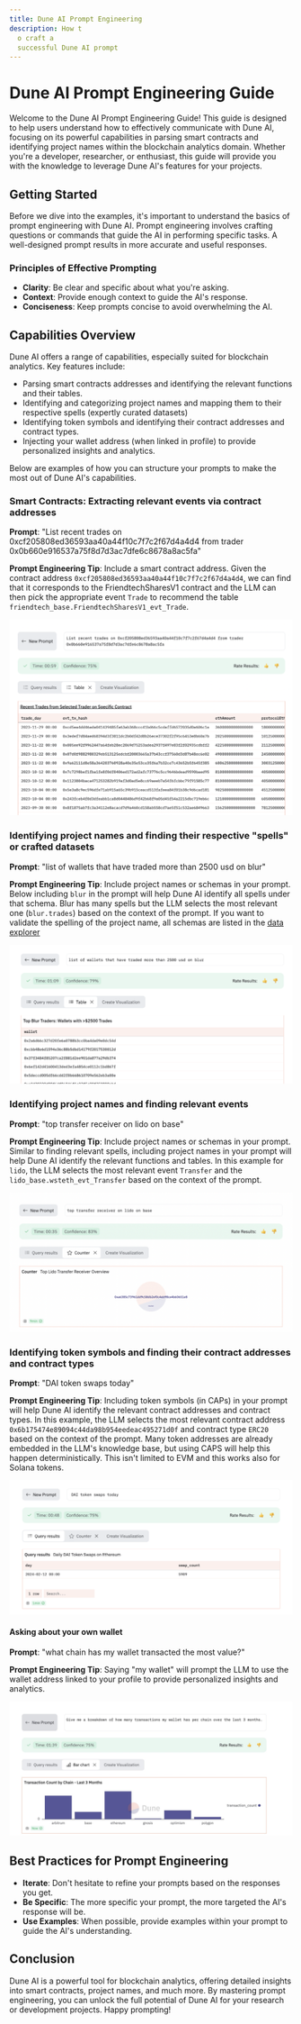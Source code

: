 ```yaml
---
title: Dune AI Prompt Engineering
description: How t
  o craft a 
  successful Dune AI prompt
---
```


# Dune AI Prompt Engineering Guide

Welcome to the Dune AI Prompt Engineering Guide! This guide is designed to help users understand how to effectively communicate with Dune AI, focusing on its powerful capabilities in parsing smart contracts and identifying project names within the blockchain analytics domain. Whether you're a developer, researcher, or enthusiast, this guide will provide you with the knowledge to leverage Dune AI's features for your projects.

## Getting Started

Before we dive into the examples, it's important to understand the basics of prompt engineering with Dune AI. Prompt engineering involves crafting questions or commands that guide the AI in performing specific tasks. A well-designed prompt results in more accurate and useful responses.

### Principles of Effective Prompting

- **Clarity**: Be clear and specific about what you're asking.
- **Context**: Provide enough context to guide the AI's response.
- **Conciseness**: Keep prompts concise to avoid overwhelming the AI.

## Capabilities Overview

Dune AI offers a range of capabilities, especially suited for blockchain analytics. Key features include:

- Parsing smart contracts addresses and identifying the relevant functions and their tables.
- Identifying and categorizing project names and mapping them to their respective spells (expertly curated datasets)
- Identifying token symbols and identifying their contract addresses and contract types.
- Injecting your wallet address (when linked in profile) to provide personalized insights and analytics.

Below are examples of how you can structure your prompts to make the most out of Dune AI's capabilities.

### Smart Contracts: Extracting relevant events via contract addresses

**Prompt**: "List recent trades on 0xcf205808ed36593aa40a44f10c7f7c2f67d4a4d4 from trader 0x0b660e916537a75f8d7d3ac7dfe6c8678a8ac5fa"

**Prompt Engineering Tip**: 
Include a smart contract address. Given the contract address `0xcf205808ed36593aa40a44f10c7f7c2f67d4a4d4`, we can find that it corresponds to the FriendtechSharesV1 contract and the LLM can then pick the appropriate event `Trade` to recommend the table `friendtech_base.FriendtechSharesV1_evt_Trade`.

![dune-ai-function-example.png](images%2Fdune-ai-function-example.png)

### Identifying project names and finding their respective "spells" or crafted datasets

**Prompt**: "list of wallets that have traded more than 2500 usd on blur"

**Prompt Engineering Tip**: 
Include project names or schemas in your prompt. Below including `blur` in the prompt will help Dune AI identify all spells under that schema. Blur has many spells but the LLM selects the most relevant one (`blur.trades`) based on the context of the prompt.
If you want to validate the spelling of the project name, all schemas are listed in the [data explorer](https://dune.com/queries?category=abstraction)

![dune-ai-spells-example.png](images%2Fdune-ai-spells-example.png)

### Identifying project names and finding relevant events

**Prompt**: "top transfer receiver on lido on base"

**Prompt Engineering Tip**: 
Include project names or schemas in your prompt. Similar to finding relevant spells, including project names in your prompt will help Dune AI identify the relevant functions and tables. In this example for `lido`, the LLM selects the most relevant event `Transfer` and the `lido_base.wsteth_evt_Transfer` based on the context of the prompt.

![dune-ai-project-decoded-example.png](images%2Fdune-ai-project-decoded-example.png)

### Identifying token symbols and finding their contract addresses and contract types

**Prompt**: "DAI token swaps today"

**Prompt Engineering Tip**: Including token symbols (in CAPs) in your prompt will help Dune AI identify the relevant contract addresses and contract types. In this example, the LLM selects the most relevant contract address `0x6b175474e89094c44da98b954eedeac495271d0f` and contract type `ERC20` based on the context of the prompt. Many token addresses are already embedded in the LLM's knowledge base, but using CAPS will help this happen deterministically. This isn't limited to EVM and this works also for Solana tokens.

![dune-ai-token-example.png](images%2Fdune-ai-token-example.png)

#### Asking about your own wallet

**Prompt**: "what chain has my wallet transacted the most value?"

**Prompt Engineering Tip**: Saying "my wallet" will prompt the LLM to use the wallet address linked to your profile to provide personalized insights and analytics.

![dune-ai-my-wallet.png](images%2Fdune-ai-my-wallet.png)
## Best Practices for Prompt Engineering

- **Iterate**: Don't hesitate to refine your prompts based on the responses you get.
- **Be Specific**: The more specific your prompt, the more targeted the AI's response will be. 
- **Use Examples**: When possible, provide examples within your prompt to guide the AI's understanding.

## Conclusion

Dune AI is a powerful tool for blockchain analytics, offering detailed insights into smart contracts, project names, and much more. By mastering prompt engineering, you can unlock the full potential of Dune AI for your research or development projects. Happy prompting!

